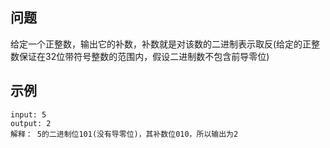 ## 问题

给定一个正整数，输出它的补数，补数就是对该数的二进制表示取反(给定的正整数保证在32位带符号整数的范围内，假设二进制数不包含前导零位)

## 示例

```
input: 5
output: 2
解释： 5的二进制位101(没有导零位)，其补数位010，所以输出为2
```